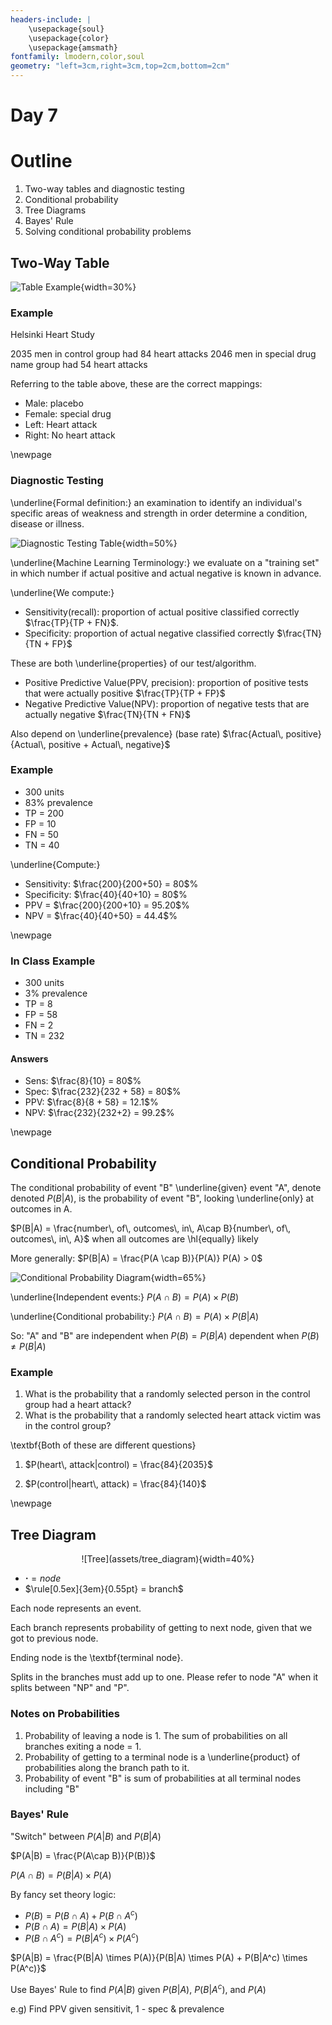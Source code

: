 ```yaml
---
headers-include: |
	\usepackage{soul}
	\usepackage{color}
	\usepackage{amsmath}
fontfamily: lmodern,color,soul
geometry: "left=3cm,right=3cm,top=2cm,bottom=2cm"
---
```


# Day 7

# Outline

1. Two-way tables and diagnostic testing
2. Conditional probability
3. Tree Diagrams
4. Bayes' Rule
5. Solving conditional probability problems

## Two-Way Table

![Table Example](assets/two_way_table){width=30%}

### Example

Helsinki Heart Study

2035 men in control group had 84 heart attacks
2046 men in special drug name group had 54 heart attacks

Referring to the table above, these are the correct mappings:

- Male: placebo
- Female: special drug
- Left: Heart attack
- Right: No heart attack

\newpage

### Diagnostic Testing

\underline{Formal definition:} an examination to identify an individual's specific areas of weakness and strength in order determine a condition, disease or illness.

![Diagnostic Testing Table](assets/diagnostic_testing){width=50%}

\underline{Machine Learning Terminology:} we evaluate on a "training set" in which number if actual positive and actual negative is known in advance.

\underline{We compute:}

- Sensitivity(recall): proportion of actual positive classified correctly $\frac{TP}{TP + FN}$.
- Specificity: proportion of actual negative classified correctly $\frac{TN}{TN + FP}$

These are both \underline{properties} of our test/algorithm.

- Positive Predictive Value(PPV, precision): proportion of positive tests that were actually positive $\frac{TP}{TP + FP}$
- Negative Predictive Value(NPV): proportion of negative tests that are actually negative $\frac{TN}{TN + FN}$

Also depend on \underline{prevalence} (base rate) $\frac{Actual\, positive}{Actual\, positive + Actual\, negative}$

### Example

- 300 units
- 83% prevalence
- TP = 200
- FP = 10
- FN = 50
- TN = 40

\underline{Compute:}

- Sensitivity: $\frac{200}{200+50} = 80$%
- Specificity: $\frac{40}{40+10} = 80$%
- PPV = $\frac{200}{200+10} = 95.20$%	
- NPV = $\frac{40}{40+50} = 44.4$%

\newpage

### In Class Example

- 300 units
- 3% prevalence
- TP = 8
- FP = 58
- FN = 2
- TN = 232

#### Answers

- Sens: $\frac{8}{10} = 80$%
- Spec: $\frac{232}{232 + 58} = 80$%
- PPV: $\frac{8}{8 + 58} = 12.1$%
- NPV: $\frac{232}{232+2} = 99.2$%

\newpage

## Conditional Probability

The conditional probability of event "B" \underline{given} event "A", denote denoted $P(B|A)$, is the probability of event "B", looking \underline{only} at outcomes in A.

$P(B|A) = \frac{number\, of\, outcomes\, in\, A\cap B}{number\, of\, outcomes\, in\, A}$ when all outcomes are  \hl{equally} likely

More generally: $P(B|A) = \frac{P(A \cap B)}{P(A)} P(A) > 0$

![Conditional Probability Diagram](assets/conditional_prob){width=65%}

\underline{Independent events:} $P(A \cap B) = P(A)\times P(B)$

\underline{Conditional probability:} $P(A \cap B) = P(A)\times P(B|A)$

So: "A" and "B" are independent when $P(B) = P(B|A)$ dependent when $P(B) \neq P(B|A)$

### Example

1. What is the probability that a randomly selected person in the control group had a heart attack?
2. What is the probability that a randomly selected heart attack victim was in the control group?

\textbf{Both of these are different questions}

1. $P(heart\, attack|control) = \frac{84}{2035}$

2. $P(control|heart\, attack) = \frac{84}{140}$

\newpage

## Tree Diagram

<div style="text-align:center">![Tree](assets/tree_diagram){width=40%}</div>

- $\boldsymbol{\cdot} =  node$
- $\rule[0.5ex]{3em}{0.55pt} = branch$

Each node represents an event.

Each branch represents probability of getting to next node, given that we got to previous node.

Ending node is the \textbf{terminal node}.

Splits in the branches must add up to one. Please refer to node "A" when it splits between "NP" and "P".

### Notes on Probabilities

1. Probability of leaving a node is 1. The sum of probabilities on all branches exiting a node = 1.
2. Probability of getting to a terminal node is a \underline{product} of probabilities along the branch path to it.
3. Probability of event "B" is sum of probabilities at all terminal nodes including "B"

### Bayes' Rule

"Switch" between $P(A|B)$ and $P(B|A)$

$P(A|B) = \frac{P(A\cap B)}{P(B)}$

$P(A \cap B) = P(B|A) \times P(A)$

By fancy set theory logic:

- $P(B) = P(B \cap A) + P(B \cap A^c)$
- $P(B \cap A) = P(B|A) \times P(A)$
- $P(B \cap A^c) = P(B|A^c) \times P(A^c)$

$P(A|B) = \frac{P(B|A) \times P(A)}{P(B|A) \times P(A) + P(B|A^c) \times P(A^c)}$

Use Bayes' Rule to find $P(A|B)$ given $P(B|A)$, $P(B|A^c)$, and $P(A)$

e.g) Find PPV given sensitivit, 1 - spec & prevalence
